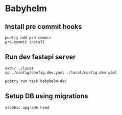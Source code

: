 # Babyhelm

## Install pre commit hooks
```shell
poetry add pre-commit
pre-commit install
```

## Run dev fastapi server
```shell
mkdir ./local
cp ./config/config.dev.yaml ./local/config.dev.yaml
```

```shell
poetry run task babyhelm-dev
```

## Setup DB using migrations
```shell
alembic upgrade head
```